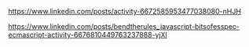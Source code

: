 

https://www.linkedin.com/posts/activity-6672585953477038080-nHJH

https://www.linkedin.com/posts/bendtherules_javascript-bitsofesspec-ecmascript-activity-6676810449763237888-yjXl
<!--stackedit_data:
eyJoaXN0b3J5IjpbLTEwMTI4MDg5OTRdfQ==
-->